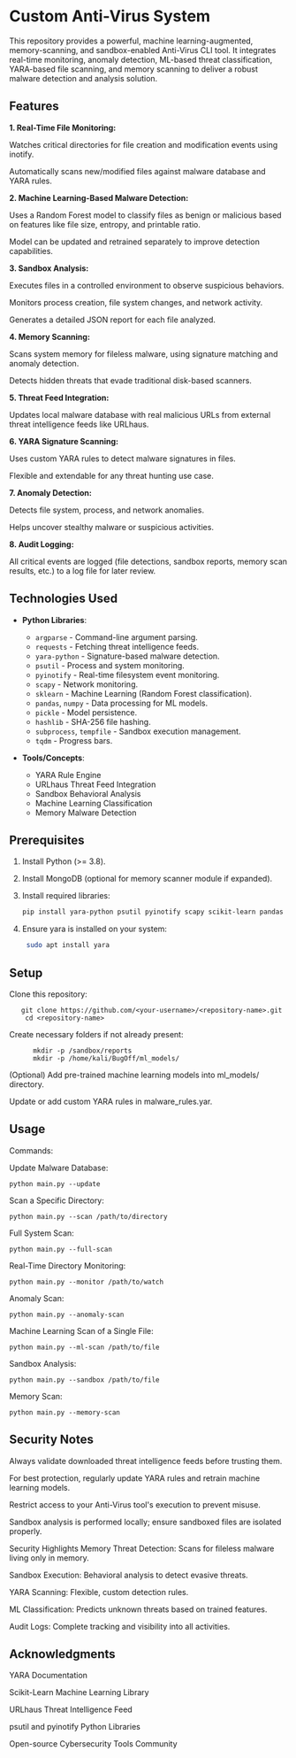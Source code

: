 # Custom Anti-Virus System

This repository provides a powerful, machine learning-augmented, memory-scanning, and sandbox-enabled Anti-Virus CLI tool. It integrates real-time monitoring, anomaly detection, ML-based threat classification, YARA-based file scanning, and memory scanning to deliver a robust malware detection and analysis solution.

## Features
**1. Real-Time File Monitoring:**

Watches critical directories for file creation and modification events using inotify.

Automatically scans new/modified files against malware database and YARA rules.

**2. Machine Learning-Based Malware Detection:**

Uses a Random Forest model to classify files as benign or malicious based on features like file size, entropy, and printable ratio.

Model can be updated and retrained separately to improve detection capabilities.

**3. Sandbox Analysis:**

Executes files in a controlled environment to observe suspicious behaviors.

Monitors process creation, file system changes, and network activity.

Generates a detailed JSON report for each file analyzed.

**4. Memory Scanning:**

Scans system memory for fileless malware, using signature matching and anomaly detection.

Detects hidden threats that evade traditional disk-based scanners.

**5. Threat Feed Integration:**

Updates local malware database with real malicious URLs from external threat intelligence feeds like URLhaus.

**6. YARA Signature Scanning:**

Uses custom YARA rules to detect malware signatures in files.

Flexible and extendable for any threat hunting use case.

**7. Anomaly Detection:**

Detects file system, process, and network anomalies.

Helps uncover stealthy malware or suspicious activities.

**8. Audit Logging:**

All critical events are logged (file detections, sandbox reports, memory scan results, etc.) to a log file for later review.

## Technologies Used
- **Python Libraries**:
  - `argparse` - Command-line argument parsing.
  - `requests` - Fetching threat intelligence feeds.
  - `yara-python` - Signature-based malware detection.
  - `psutil` - Process and system monitoring.
  - `pyinotify` - Real-time filesystem event monitoring.
  - `scapy` - Network monitoring.
  - `sklearn` - Machine Learning (Random Forest classification).
  - `pandas`, `numpy` - Data processing for ML models.
  - `pickle` - Model persistence.
  - `hashlib` - SHA-256 file hashing.
  - `subprocess`, `tempfile` - Sandbox execution management.
  - `tqdm` - Progress bars.

- **Tools/Concepts**:
  - YARA Rule Engine
  - URLhaus Threat Feed Integration
  - Sandbox Behavioral Analysis
  - Machine Learning Classification
  - Memory Malware Detection

## Prerequisites
1. Install Python (>= 3.8).
2. Install MongoDB (optional for memory scanner module if expanded).
3. Install required libraries:

   ```bash
   pip install yara-python psutil pyinotify scapy scikit-learn pandas numpy tqdm requests
4. Ensure yara is installed on your system:

   ```bash
    sudo apt install yara

## Setup
Clone this repository:

       git clone https://github.com/<your-username>/<repository-name>.git
        cd <repository-name>
Create necessary folders if not already present:

          mkdir -p /sandbox/reports
          mkdir -p /home/kali/BugOff/ml_models/
          
(Optional) Add pre-trained machine learning models into ml_models/ directory.

Update or add custom YARA rules in malware_rules.yar.

## Usage
Commands:

Update Malware Database:


    python main.py --update
Scan a Specific Directory:


    python main.py --scan /path/to/directory
Full System Scan:


    python main.py --full-scan
Real-Time Directory Monitoring:


    python main.py --monitor /path/to/watch
Anomaly Scan:


    python main.py --anomaly-scan
Machine Learning Scan of a Single File:


    python main.py --ml-scan /path/to/file
Sandbox Analysis:


    python main.py --sandbox /path/to/file
Memory Scan:


    python main.py --memory-scan
## Security Notes
Always validate downloaded threat intelligence feeds before trusting them.

For best protection, regularly update YARA rules and retrain machine learning models.

Restrict access to your Anti-Virus tool's execution to prevent misuse.

Sandbox analysis is performed locally; ensure sandboxed files are isolated properly.

Security Highlights
Memory Threat Detection: Scans for fileless malware living only in memory.

Sandbox Execution: Behavioral analysis to detect evasive threats.

YARA Scanning: Flexible, custom detection rules.

ML Classification: Predicts unknown threats based on trained features.

Audit Logs: Complete tracking and visibility into all activities.

## Acknowledgments
YARA Documentation

Scikit-Learn Machine Learning Library

URLhaus Threat Intelligence Feed

psutil and pyinotify Python Libraries

Open-source Cybersecurity Tools Community
